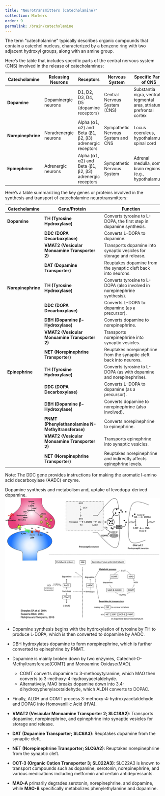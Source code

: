 ```yaml
---
title: "Neurotransmitters (Catecholamine)"
collection: Markers
order: 9
permalink: /brain/catecholamine
---
```


The term "catecholamine" typically describes organic compounds that contain a catechol nucleus, characterized by a benzene ring with two adjacent hydroxyl groups, along with an amine group.  

Here’s the table that includes specific parts of the central nervous system (CNS) involved in the release of catecholamines:

| **Catecholamine** | **Releasing Neurons**          | **Receptors**                       | **Nervous System**              | **Specific Parts of CNS**           |
|-------------------|--------------------------------|-------------------------------------|---------------------------------|--------------------------------------|
| **Dopamine**      | Dopaminergic neurons           | D1, D2, D3, D4, D5 (dopamine receptors) | Central Nervous System (CNS)   | Substantia nigra, ventral tegmental area, striatum, prefrontal cortex |
| **Norepinephrine**| Noradrenergic neurons          | Alpha (α1, α2) and Beta (β1, β2, β3) adrenergic receptors | Sympathetic Nervous System and CNS | Locus coeruleus, hypothalamus, spinal cord     |
| **Epinephrine**   | Adrenergic neurons             | Alpha (α1, α2) and Beta (β1, β2, β3) adrenergic receptors | Sympathetic Nervous System      | Adrenal medulla, some brain regions (e.g., hypothalamus) |



Here’s a table summarizing the key genes or proteins involved in the synthesis and transport of catecholamine neurotransmitters:

| **Catecholamine** | **Gene/Protein**                   | **Function**                                    |
|-------------------|------------------------------------|-------------------------------------------------|
| **Dopamine**      | **TH (Tyrosine Hydroxylase)**     | Converts tyrosine to L-DOPA, the first step in dopamine synthesis. |
|                   | **DDC (DOPA Decarboxylase)**      | Converts L-DOPA to dopamine.                    |
|                   | **VMAT2 (Vesicular Monoamine Transporter 2)** | Transports dopamine into synaptic vesicles for storage and release. |
|                   | **DAT (Dopamine Transporter)**     | Reuptakes dopamine from the synaptic cleft back into neurons.  |
| **Norepinephrine**| **TH (Tyrosine Hydroxylase)**     | Converts tyrosine to L-DOPA (also involved in norepinephrine synthesis). |
|                   | **DDC (DOPA Decarboxylase)**      | Converts L-DOPA to dopamine (as a precursor).  |
|                   | **DBH (Dopamine β-Hydroxylase)**  | Converts dopamine to norepinephrine.            |
|                   | **VMAT2 (Vesicular Monoamine Transporter 2)** | Transports norepinephrine into synaptic vesicles. |
|                   | **NET (Norepinephrine Transporter)**| Reuptakes norepinephrine from the synaptic cleft back into neurons. |
| **Epinephrine**   | **TH (Tyrosine Hydroxylase)**     | Converts tyrosine to L-DOPA (as with dopamine and norepinephrine). |
|                   | **DDC (DOPA Decarboxylase)**      | Converts L-DOPA to dopamine (as a precursor).  |
|                   | **DBH (Dopamine β-Hydroxylase)**  | Converts dopamine to norepinephrine (also involved). |
|                   | **PNMT (Phenylethanolamine N-Methyltransferase)** | Converts norepinephrine to epinephrine.        |
|                   | **VMAT2 (Vesicular Monoamine Transporter 2)** | Transports epinephrine into synaptic vesicles. |
|                   | **NET (Norepinephrine Transporter)**| Reuptakes norepinephrine and indirectly affects epinephrine levels. |

Note: The DDC gene provides instructions for making the aromatic l-amino acid decarboxylase (AADC) enzyme.

Dopamine synthesis and metabolism and, uptake of levodopa-derived dopamine.  
![Dopamine](/images/Dopamine.png)
- Dopamine synthesis begins with the hydroxylation of tyrosine by TH to produce L-DOPA, which is then converted to dopamine by AADC. 
- DBH hydroxylates dopamine to form norepinephrine, which is further converted to epinephrine by PNMT.
- Dopamine is mainly broken down by two enzymes, Catechol-O-Methyltransferase(COMT) and Monoamine Oxidase(MAO). 
  - COMT converts dopamine to 3-methoxytyramine, which MAO then converts to 3-methoxy-4-hydroxyacetaldehyde. 
  - Alternatively, MAO breaks dopamine down into 3,4-dihydroxyphenylacetaldehyde, which ALDH converts to DOPAC. 
- Finally, ALDH and COMT process 3-methoxy-4-hydroxyacetaldehyde and DOPAC into Homovanillic Acid (HVA).

- **VMAT2 (Vesicular Monoamine Transporter 2; SLC18A2)**: Transports dopamine, norepinephrine, and epinephrine into synaptic vesicles for storage and release.
- **DAT (Dopamine Transporter; SLC6A3)**: Reuptakes dopamine from the synaptic cleft.
- **NET (Norepinephrine Transporter; SLC6A2)**: Reuptakes norepinephrine from the synaptic cleft.  
- **OCT-3 (Organic Cation Transporter 3; SLC22A3)**: SLC22A3 is known to transport compounds such as dopamine, serotonin, norepinephrine, and various medications including metformin and certain antidepressants.
- **MAO-A** primarily degrades serotonin, norepinephrine, and dopamine, while **MAO-B** specifically metabolizes phenylethylamine and dopamine.  
